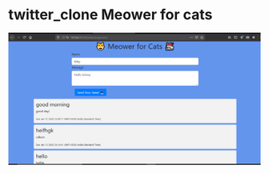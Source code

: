 # twitter_clone Meower for cats

![image of clone](https://github.com/axaysushir/twitter_clone/blob/master/Picture3.png)
